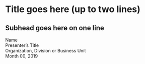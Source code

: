Title goes here (up to two lines) 
===============

Subhead goes here on one line
------------------

Name<br>
Presenter’s Title<br>
Organization, Division or Business Unit<br>
Month 00, 2019
